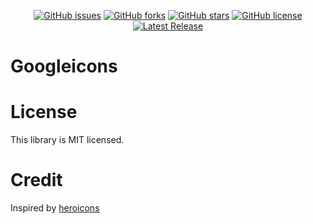 <p align="center">
    <a href="https://github.com/iyashpal/materialicons/issues"><img alt="GitHub issues" src="https://img.shields.io/github/issues/iyashpal/materialicons"></a>
    <a href="https://github.com/iyashpal/materialicons/network"><img alt="GitHub forks" src="https://img.shields.io/github/forks/iyashpal/materialicons"></a>
    <a href="https://github.com/iyashpal/materialicons/stargazers"><img alt="GitHub stars" src="https://img.shields.io/github/stars/iyashpal/materialicons"></a>
    <a href="https://github.com/iyashpal/materialicons/blob/main/LICENSE"><img alt="GitHub license" src="https://img.shields.io/github/license/iyashpal/materialicons"></a>
    <a href="https://github.com/iyashpal/materialicons/releases"><img src="https://badge.fury.io/js/@googleicons%2Freact.svg" alt="Latest Release"></a>
</p>



# Googleicons




# License

This library is MIT licensed.

# Credit

Inspired by [heroicons](https://github.com/tailwindlabs/heroicons)
